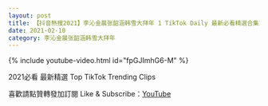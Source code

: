 ```yaml
---
layout: post
title: 【抖音熱搜2021】李沁金晨张韶涵韩雪大拜年 1 TikTok Daily 最新必看精選合集2021 02 10
date: 2021-02-10
category: 李沁金晨张韶涵韩雪大拜年
---
```


{% include youtube-video.html id="fpGJImhG6-M" %}

2021必看 最新精選 Top TikTok Trending Clips

喜歡請點贊轉發加訂閱 Like & Subscribe：[YouTube](https://www.youtube.com/channel/UCAoR7VcanIPd04uEq_GIylA/videos)

